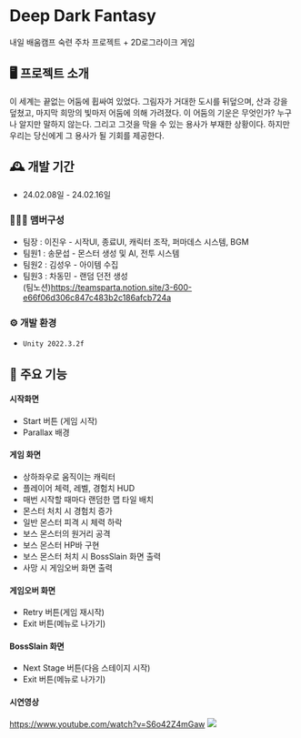# Deep Dark Fantasy
내일 배움캠프 숙련 주차 프로젝트 + 2D로그라이크 게임


## 🖥️ 프로젝트 소개
이 세계는 끝없는 어둠에 휩싸여 있었다. 그림자가 거대한 도시를 뒤덮으며, 산과 강을 덮쳤고, 마지막 희망의 빛마저 어둠에 의해 가려졌다. 이 어둠의 기운은 무엇인가? 누구나 알지만 말하지 않는다. 그리고 그것을 막을 수 있는 용사가 부재한 상황이다. 하지만 우리는 당신에게 그 용사가 될 기회를 제공한다.
<br>

## 🕰️ 개발 기간
* 24.02.08일 - 24.02.16일

### 🧑‍🤝‍🧑 맴버구성
 - 팀장  : 이진우 - 시작UI, 종료UI, 캐릭터 조작, 퍼마데스 시스템, BGM
 - 팀원1 : 송문섭 - 몬스터 생성 및 AI, 전투 시스템
 - 팀원2 : 김성우 - 아이템 수집
 - 팀원3 : 차동민 - 랜덤 던전 생성<br>
(팀노션)<https://teamsparta.notion.site/3-600-e66f06d306c847c483b2c186afcb724a>

### ⚙️ 개발 환경
- `Unity 2022.3.2f`

## 📌 주요 기능
#### 시작화면
- Start 버튼 (게임 시작)
- Parallax 배경
#### 게임 화면
- 상하좌우로 움직이는 캐릭터
- 플레이어 체력, 레벨, 경험치 HUD
- 매번 시작할 때마다 랜덤한 맵 타일 배치
- 몬스터 처치 시 경험치 증가
- 일반 몬스터 피격 시 체력 하락
- 보스 몬스터의 원거리 공격
- 보스 몬스터 HP바 구현
- 보스 몬스터 처치 시 BossSlain 화면 출력
- 사망 시 게임오버 화면 출력
#### 게임오버 화면 
- Retry 버튼(게임 재시작)
- Exit 버튼(메뉴로 나가기)
#### BossSlain 화면 
- Next Stage 버튼(다음 스테이지 시작)
- Exit 버튼(메뉴로 나가기)
#### 시연영상
https://www.youtube.com/watch?v=S6o42Z4mGaw
<a href='https://ifh.cc/v-HmYBZh' target='_blank'><img src='https://ifh.cc/g/HmYBZh.png' border='0'></a>
